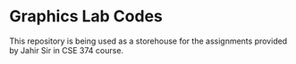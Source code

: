 # Graphics Lab Codes

This repository is being used as a storehouse for the assignments provided by Jahir Sir in CSE 374 course.